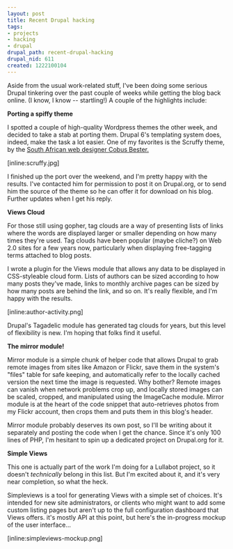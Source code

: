 ```yaml
--- 
layout: post
title: Recent Drupal hacking
tags: 
- projects
- hacking
- drupal
drupal_path: recent-drupal-hacking
drupal_nid: 611
created: 1222100104
---
```

Aside from the usual work-related stuff, I've been doing some serious Drupal tinkering over the past couple of weeks while getting the blog back online. (I know, I know -- startling!) A couple of the highlights include:

<!--break-->

<strong>Porting a spiffy theme</strong>

I spotted a couple of high-quality Wordpress themes the other week, and decided to take a stab at porting them. Drupal 6's templating system does, indeed, make the task a lot easier. One of my favorites is the Scruffy theme, by the <a href="http://fresh01.co.za/2008/07/23/scruffy/">South African web designer Cobus Bester.</a>



[inline:scruffy.jpg]



I finished up the port over the weekend, and I'm pretty happy with the results. I've contacted him for permission to post it on Drupal.org, or to send him the source of the theme so he can offer it for download on his blog. Further updates when I get his reply.



<strong>Views Cloud</strong>

For those still using gopher, tag clouds are a way of presenting lists of links where the words are displayed larger or smaller depending on how many times they're used. Tag clouds have been popular (maybe cliche?) on Web 2.0 sites for a few years now, particularly when displaying free-tagging terms attached to blog posts.



I wrote a plugin for the Views module that allows any data to be displayed in CSS-styleable cloud form. Lists of authors can be sized according to how many posts they've made, links to monthly archive pages can be sized by how many posts are behind the link, and so on. It's really flexible, and I'm happy with the results.



[inline:author-activity.png]



Drupal's Tagadelic module has generated tag clouds for years, but this level of flexibility is new. I'm hoping that folks find it useful.



<strong>The mirror module!</strong>

Mirror module is a simple chunk of helper code that allows Drupal to grab remote images from sites like Amazon or Flickr, save them in the system's "files" table for safe keeping, and automatically refer to the locally cached version the next time the image is requested. Why bother? Remote images can vanish when network problems crop up, and locally stored images can be scaled, cropped, and manipulated using the ImageCache module. Mirror module is at the heart of the code snippet that auto-retrieves photos from my Flickr account, then crops them and puts them in this blog's header. 



Mirror module probably deserves its own post, so I'll be writing about it separately and posting the code when I get the chance. Since it's only 100 lines of PHP, I'm hesitant to spin up a dedicated project on Drupal.org for it.



<strong>Simple Views</strong>

This one is actually part of the work I'm doing for a Lullabot project, so it doesn't <em>technically</em> belong in this list. But I'm excited about it, and it's very near completion, so what the heck.



Simpleviews is a tool for generating Views with a simple set of choices. It's intended for new site administrators, or clients who might want to add some custom listing pages but aren't up to the full configuration dashboard that Views offers. it's mostly API at this point, but here's the in-progress mockup of the user interface...



[inline:simpleviews-mockup.png]
